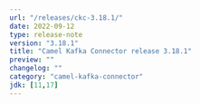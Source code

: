```yaml
---
url: "/releases/ckc-3.18.1/"
date: 2022-09-12
type: release-note
version: "3.18.1"
title: "Camel Kafka Connector release 3.18.1"
preview: ""
changelog: ""
category: "camel-kafka-connector"
jdk: [11,17]
---
```


